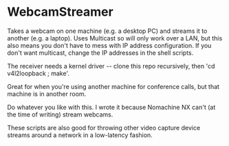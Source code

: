 # WebcamStreamer

Takes a webcam on one machine (e.g. a desktop PC) and streams it to another (e.g. a laptop). Uses Multicast so will only work over a LAN, but this also means you don't have to mess with IP address configuration. If you don't want multicast, change the IP addresses in the shell scripts.

The receiver needs a kernel driver -- clone this repo recursively, then 'cd v4l2loopback ; make'.

Great for when you're using another machine for conference calls, but that machine is in another room.

Do whatever you like with this. I wrote it because Nomachine NX can't (at the time of writing) stream webcams.

These scripts are also good for throwing other video capture device streams around a network in a low-latency fashion.
